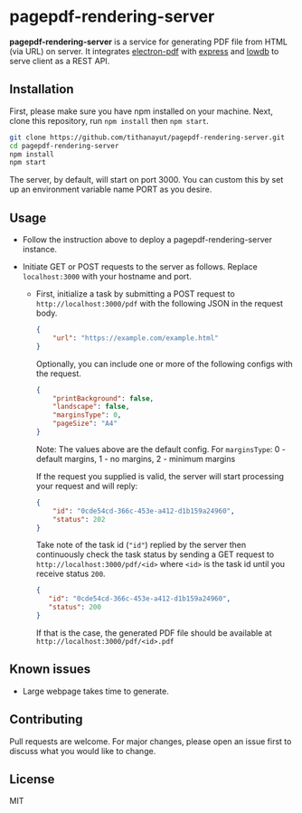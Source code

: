 ﻿# pagepdf-rendering-server

**pagepdf-rendering-server** is a service for generating PDF file from HTML (via URL) on server. It integrates [electron-pdf](https://github.com/fraserxu/electron-pdf) with [express](https://github.com/expressjs/express) and [lowdb](https://github.com/typicode/lowdb) to serve client as a REST API.

## Installation
First, please make sure you have npm installed on your machine.
Next, clone this repository, run `npm install` then `npm start`.
```bash
git clone https://github.com/tithanayut/pagepdf-rendering-server.git
cd pagepdf-rendering-server
npm install
npm start
```
The server, by default, will start on port 3000. You can custom this by set up an environment variable name PORT as you desire.

## Usage
 - Follow the instruction above to deploy a pagepdf-rendering-server instance.
 - Initiate GET or POST requests to the server as follows. Replace `localhost:3000` with your hostname and port.
	
	 - First, initialize a task by submitting a POST request to `http://localhost:3000/pdf` with the following JSON in the request body.
		```json
		{
			"url": "https://example.com/example.html"
		}
		```
		Optionally, you can include one or more of the following configs with the request.
		```json
		{
			"printBackground": false,
			"landscape": false,
			"marginsType": 0,
			"pageSize": "A4"
		}
		```
		Note: The values above are the default config.
				For `marginsType`: 0 - default margins, 1 - no margins, 2 - minimum margins
		
		If the request you supplied is valid, the server will start processing your request and will reply: 
		```json
		{
			"id": "0cde54cd-366c-453e-a412-d1b159a24960",
			"status": 202
		}
		```
		Take note of the task id (`"id"`) replied by the server then continuously check the task status by sending a GET request to `http://localhost:3000/pdf/<id>` where `<id>` is the task id until you receive status `200`.
		 ```json
		{
			"id": "0cde54cd-366c-453e-a412-d1b159a24960",
			"status": 200
		}
		```
		If that is the case, the generated PDF file should be available at `http://localhost:3000/pdf/<id>.pdf`

## Known issues
 -  Large webpage takes time to generate.
 
## Contributing
Pull requests are welcome. For major changes, please open an issue first to discuss what you would like to change.

## License
MIT
